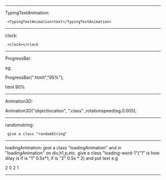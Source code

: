 

------------------------------------
TypingTextAnimation:

     <TypingTextAnimation>text</TypingTextAnimation>

------------------------------------
clock:

     <clock></clock

------------------------------------
ProgressBar:

eg.

ProgressBar(".htmll","95%");    

<style>
 .htmll span::after{
  content: "90%";
}
</style>

<progress-bars>
    <bar>
      <info>
        <span>html</span>
      </info>
      <progress-line class="htmll">
        <span></span>
      </progress-line>
    </bar>
 </progress-bars>





-----------------------------------
Animation3D:

Animation3D("objectlocation", ".class" ,rotationspeed(eg.0.005);

------------------------------------

randomstring:

     give a class "randomString"
     
------------------------------------
loadingAnimation:
     give a class "loadingAnimation"
     and in "loadingAnimation" on div,h1,p,etc. give a class "loading-word-1"("1" is how dilay is if is "1" 0.5s*1, if is "2" 0.5s * 2) and put text 
     e.g
     <div class="loadingAnimation">
<span class="loading-word-1">2</span>
<span class="loading-word-2">0</span>
<span class="loading-word-3">2</span>
<span class="loading-word-4">1</span></div>
     
------------------------------------
